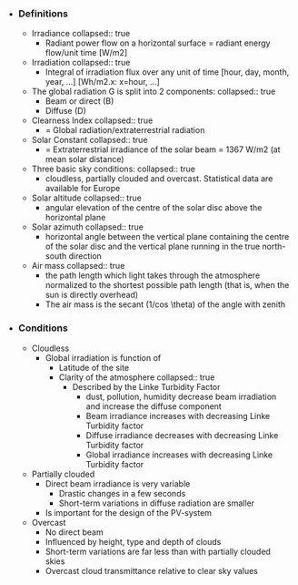 - ### Definitions
	- Irradiance
	  collapsed:: true
		- Radiant power flow on a horizontal surface = radiant energy flow/unit time [W/m2]
	- Irradiation
	  collapsed:: true
		- Integral of irradiation flux over any unit of time [hour, day, month, year, ...] [Wh/m2.x: x=hour, ...]
	- The global radiation G is split into 2 components:
	  collapsed:: true
		- Beam or direct (B)
		- Diffuse (D)
	- Clearness Index
	  collapsed:: true
		- = Global radiation/extraterrestrial radiation
	- Solar Constant
	  collapsed:: true
		- = Extraterrestrial irradiance of the solar beam = 1367 W/m2 (at mean solar distance)
	- Three basic sky conditions:
	  collapsed:: true
		- cloudless, partially clouded and overcast. Statistical data are available for Europe
	- Solar altitude
	  collapsed:: true
		- angular elevation of the centre of the solar disc above the horizontal plane
	- Solar azimuth
	  collapsed:: true
		- horizontal angle between the vertical plane containing the centre of the solar disc and the vertical plane running in the true north-south direction
	- Air mass
	  collapsed:: true
		- the path length which light takes through the atmosphere normalized to the shortest possible path length (that is, when the sun is directly overhead)
		- The air mass is the secant (1/cos \theta) of the angle with zenith
- ### Conditions
	- Cloudless
		- Global irradiation is function of
			- Latitude of the site
			- Clarity of the atmosphere
			  collapsed:: true
				- Described by the Linke Turbidity Factor
					- dust, pollution, humidity decrease beam irradiation and increase the diffuse component
					- Beam irradiance increases with decreasing Linke Turbidity factor
					- Diffuse irradiance decreases with decreasing Linke Turbidity factor
					- Global irradiance increases with decreasing Linke Turbidity factor
	- Partially clouded
		- Direct beam irradiance is very variable
			- Drastic changes in a few seconds
			- Short-term variations in diffuse radiation are smaller
		- Is important for the design of the PV-system
	- Overcast
		- No direct beam
		- Influenced by height, type and depth of clouds
		- Short-term variations are far less than with partially clouded skies
		- Overcast cloud transmittance relative to clear sky values
